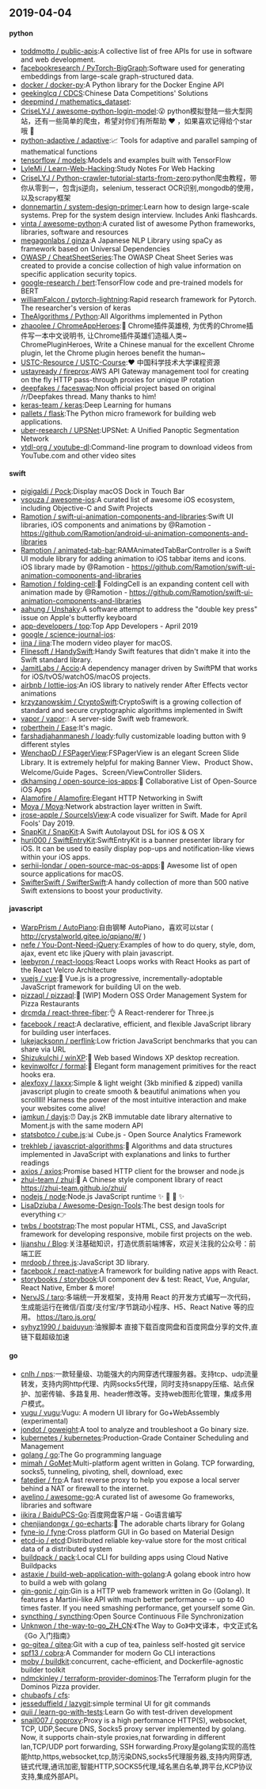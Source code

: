## 2019-04-04

#### python
* [toddmotto / public-apis](https://github.com/toddmotto/public-apis):A collective list of free APIs for use in software and web development.
* [facebookresearch / PyTorch-BigGraph](https://github.com/facebookresearch/PyTorch-BigGraph):Software used for generating embeddings from large-scale graph-structured data.
* [docker / docker-py](https://github.com/docker/docker-py):A Python library for the Docker Engine API
* [geekinglcq / CDCS](https://github.com/geekinglcq/CDCS):Chinese Data Competitions' Solutions
* [deepmind / mathematics_dataset](https://github.com/deepmind/mathematics_dataset):
* [CriseLYJ / awesome-python-login-model](https://github.com/CriseLYJ/awesome-python-login-model):😮 python模拟登陆一些大型网站，还有一些简单的爬虫，希望对你们有所帮助 ❤️ ，如果喜欢记得给个star哦 🌟
* [python-adaptive / adaptive](https://github.com/python-adaptive/adaptive):📈 Tools for adaptive and parallel samping of mathematical functions
* [tensorflow / models](https://github.com/tensorflow/models):Models and examples built with TensorFlow
* [LyleMi / Learn-Web-Hacking](https://github.com/LyleMi/Learn-Web-Hacking):Study Notes For Web Hacking
* [CriseLYJ / Python-crawler-tutorial-starts-from-zero](https://github.com/CriseLYJ/Python-crawler-tutorial-starts-from-zero):python爬虫教程，带你从零到一，包含js逆向，selenium, tesseract OCR识别,mongodb的使用，以及scrapy框架
* [donnemartin / system-design-primer](https://github.com/donnemartin/system-design-primer):Learn how to design large-scale systems. Prep for the system design interview. Includes Anki flashcards.
* [vinta / awesome-python](https://github.com/vinta/awesome-python):A curated list of awesome Python frameworks, libraries, software and resources
* [megagonlabs / ginza](https://github.com/megagonlabs/ginza):A Japanese NLP Library using spaCy as framework based on Universal Dependencies
* [OWASP / CheatSheetSeries](https://github.com/OWASP/CheatSheetSeries):The OWASP Cheat Sheet Series was created to provide a concise collection of high value information on specific application security topics.
* [google-research / bert](https://github.com/google-research/bert):TensorFlow code and pre-trained models for BERT
* [williamFalcon / pytorch-lightning](https://github.com/williamFalcon/pytorch-lightning):Rapid research framework for Pytorch. The researcher's version of keras
* [TheAlgorithms / Python](https://github.com/TheAlgorithms/Python):All Algorithms implemented in Python
* [zhaoolee / ChromeAppHeroes](https://github.com/zhaoolee/ChromeAppHeroes):🌈 Chrome插件英雄榜, 为优秀的Chrome插件写一本中文说明书, 让Chrome插件英雄们造福人类~ ChromePluginHeroes, Write a Chinese manual for the excellent Chrome plugin, let the Chrome plugin heroes benefit the human~
* [USTC-Resource / USTC-Course](https://github.com/USTC-Resource/USTC-Course):❤️ 中国科学技术大学课程资源
* [ustayready / fireprox](https://github.com/ustayready/fireprox):AWS API Gateway management tool for creating on the fly HTTP pass-through proxies for unique IP rotation
* [deepfakes / faceswap](https://github.com/deepfakes/faceswap):Non official project based on original /r/Deepfakes thread. Many thanks to him!
* [keras-team / keras](https://github.com/keras-team/keras):Deep Learning for humans
* [pallets / flask](https://github.com/pallets/flask):The Python micro framework for building web applications.
* [uber-research / UPSNet](https://github.com/uber-research/UPSNet):UPSNet: A Unified Panoptic Segmentation Network
* [ytdl-org / youtube-dl](https://github.com/ytdl-org/youtube-dl):Command-line program to download videos from YouTube.com and other video sites

#### swift
* [pigigaldi / Pock](https://github.com/pigigaldi/Pock):Display macOS Dock in Touch Bar
* [vsouza / awesome-ios](https://github.com/vsouza/awesome-ios):A curated list of awesome iOS ecosystem, including Objective-C and Swift Projects
* [Ramotion / swift-ui-animation-components-and-libraries](https://github.com/Ramotion/swift-ui-animation-components-and-libraries):Swift UI libraries, iOS components and animations by @Ramotion - https://github.com/Ramotion/android-ui-animation-components-and-libraries
* [Ramotion / animated-tab-bar](https://github.com/Ramotion/animated-tab-bar):RAMAnimatedTabBarController is a Swift UI module library for adding animation to iOS tabbar items and icons. iOS library made by @Ramotion - https://github.com/Ramotion/swift-ui-animation-components-and-libraries
* [Ramotion / folding-cell](https://github.com/Ramotion/folding-cell):📃 FoldingCell is an expanding content cell with animation made by @Ramotion - https://github.com/Ramotion/swift-ui-animation-components-and-libraries
* [aahung / Unshaky](https://github.com/aahung/Unshaky):A software attempt to address the "double key press" issue on Apple's butterfly keyboard
* [app-developers / top](https://github.com/app-developers/top):Top App Developers - April 2019
* [google / science-journal-ios](https://github.com/google/science-journal-ios):
* [iina / iina](https://github.com/iina/iina):The modern video player for macOS.
* [Flinesoft / HandySwift](https://github.com/Flinesoft/HandySwift):Handy Swift features that didn't make it into the Swift standard library.
* [JamitLabs / Accio](https://github.com/JamitLabs/Accio):A dependency manager driven by SwiftPM that works for iOS/tvOS/watchOS/macOS projects.
* [airbnb / lottie-ios](https://github.com/airbnb/lottie-ios):An iOS library to natively render After Effects vector animations
* [krzyzanowskim / CryptoSwift](https://github.com/krzyzanowskim/CryptoSwift):CryptoSwift is a growing collection of standard and secure cryptographic algorithms implemented in Swift
* [vapor / vapor](https://github.com/vapor/vapor):💧 A server-side Swift web framework.
* [roberthein / Ease](https://github.com/roberthein/Ease):It's magic.
* [farshadjahanmanesh / loady](https://github.com/farshadjahanmanesh/loady):fully customizable loading button with 9 different styles
* [WenchaoD / FSPagerView](https://github.com/WenchaoD/FSPagerView):FSPagerView is an elegant Screen Slide Library. It is extremely helpful for making Banner View、Product Show、Welcome/Guide Pages、Screen/ViewController Sliders.
* [dkhamsing / open-source-ios-apps](https://github.com/dkhamsing/open-source-ios-apps):📱 Collaborative List of Open-Source iOS Apps
* [Alamofire / Alamofire](https://github.com/Alamofire/Alamofire):Elegant HTTP Networking in Swift
* [Moya / Moya](https://github.com/Moya/Moya):Network abstraction layer written in Swift.
* [jrose-apple / SourceIsView](https://github.com/jrose-apple/SourceIsView):A code visualizer for Swift. Made for April Fools' Day 2019.
* [SnapKit / SnapKit](https://github.com/SnapKit/SnapKit):A Swift Autolayout DSL for iOS & OS X
* [huri000 / SwiftEntryKit](https://github.com/huri000/SwiftEntryKit):SwiftEntryKit is a banner presenter library for iOS. It can be used to easily display pop-ups and notification-like views within your iOS apps.
* [serhii-londar / open-source-mac-os-apps](https://github.com/serhii-londar/open-source-mac-os-apps):🚀 Awesome list of open source applications for macOS.
* [SwifterSwift / SwifterSwift](https://github.com/SwifterSwift/SwifterSwift):A handy collection of more than 500 native Swift extensions to boost your productivity.

#### javascript
* [WarpPrism / AutoPiano](https://github.com/WarpPrism/AutoPiano):自由钢琴 AutoPiano，喜欢可以star ( http://crystalworld.gitee.io/qpiano/#/ )
* [nefe / You-Dont-Need-jQuery](https://github.com/nefe/You-Dont-Need-jQuery):Examples of how to do query, style, dom, ajax, event etc like jQuery with plain javascript.
* [leebyron / react-loops](https://github.com/leebyron/react-loops):React Loops works with React Hooks as part of the React Velcro Architecture
* [vuejs / vue](https://github.com/vuejs/vue):🖖 Vue.js is a progressive, incrementally-adoptable JavaScript framework for building UI on the web.
* [pizzaql / pizzaql](https://github.com/pizzaql/pizzaql):🍕 [WIP] Modern OSS Order Management System for Pizza Restaurants
* [drcmda / react-three-fiber](https://github.com/drcmda/react-three-fiber):👌 A React-renderer for Three.js
* [facebook / react](https://github.com/facebook/react):A declarative, efficient, and flexible JavaScript library for building user interfaces.
* [lukejacksonn / perflink](https://github.com/lukejacksonn/perflink):Low friction JavaScript benchmarks that you can share via URL
* [ShizukuIchi / winXP](https://github.com/ShizukuIchi/winXP):🏁 Web based Windows XP desktop recreation.
* [kevinwolfcr / formal](https://github.com/kevinwolfcr/formal):👔 Elegant form management primitives for the react hooks era.
* [alexfoxy / laxxx](https://github.com/alexfoxy/laxxx):Simple & light weight (3kb minified & zipped) vanilla javascript plugin to create smooth & beautiful animations when you scrolllll! Harness the power of the most intuitive interaction and make your websites come alive!
* [iamkun / dayjs](https://github.com/iamkun/dayjs):⏰ Day.js 2KB immutable date library alternative to Moment.js with the same modern API
* [statsbotco / cube.js](https://github.com/statsbotco/cube.js):📊 Cube.js - Open Source Analytics Framework
* [trekhleb / javascript-algorithms](https://github.com/trekhleb/javascript-algorithms):📝 Algorithms and data structures implemented in JavaScript with explanations and links to further readings
* [axios / axios](https://github.com/axios/axios):Promise based HTTP client for the browser and node.js
* [zhui-team / zhui](https://github.com/zhui-team/zhui):🚀 A Chinese style component library of react https://zhui-team.github.io/zhui/
* [nodejs / node](https://github.com/nodejs/node):Node.js JavaScript runtime ✨ 🐢 🚀 ✨
* [LisaDziuba / Awesome-Design-Tools](https://github.com/LisaDziuba/Awesome-Design-Tools):The best design tools for everything 👉
* [twbs / bootstrap](https://github.com/twbs/bootstrap):The most popular HTML, CSS, and JavaScript framework for developing responsive, mobile first projects on the web.
* [ljianshu / Blog](https://github.com/ljianshu/Blog):关注基础知识，打造优质前端博客，欢迎关注我的公众号：前端工匠
* [mrdoob / three.js](https://github.com/mrdoob/three.js):JavaScript 3D library.
* [facebook / react-native](https://github.com/facebook/react-native):A framework for building native apps with React.
* [storybooks / storybook](https://github.com/storybooks/storybook):UI component dev & test: React, Vue, Angular, React Native, Ember & more!
* [NervJS / taro](https://github.com/NervJS/taro):多端统一开发框架，支持用 React 的开发方式编写一次代码，生成能运行在微信/百度/支付宝/字节跳动小程序、H5、React Native 等的应用。 https://taro.js.org/
* [syhyz1990 / baiduyun](https://github.com/syhyz1990/baiduyun):油猴脚本 直接下载百度网盘和百度网盘分享的文件,直链下载超级加速

#### go
* [cnlh / nps](https://github.com/cnlh/nps):一款轻量级、功能强大的内网穿透代理服务器。支持tcp、udp流量转发，支持内网http代理、内网socks5代理，同时支持snappy压缩、站点保护、加密传输、多路复用、header修改等。支持web图形化管理，集成多用户模式。
* [vugu / vugu](https://github.com/vugu/vugu):Vugu: A modern UI library for Go+WebAssembly (experimental)
* [jondot / goweight](https://github.com/jondot/goweight):A tool to analyze and troubleshoot a Go binary size.
* [kubernetes / kubernetes](https://github.com/kubernetes/kubernetes):Production-Grade Container Scheduling and Management
* [golang / go](https://github.com/golang/go):The Go programming language
* [mimah / GoMet](https://github.com/mimah/GoMet):Multi-platform agent written in Golang. TCP forwarding, socks5, tunneling, pivoting, shell, download, exec
* [fatedier / frp](https://github.com/fatedier/frp):A fast reverse proxy to help you expose a local server behind a NAT or firewall to the internet.
* [avelino / awesome-go](https://github.com/avelino/awesome-go):A curated list of awesome Go frameworks, libraries and software
* [iikira / BaiduPCS-Go](https://github.com/iikira/BaiduPCS-Go):百度网盘客户端 - Go语言编写
* [chenjiandongx / go-echarts](https://github.com/chenjiandongx/go-echarts):🎨 The adorable charts library for Golang
* [fyne-io / fyne](https://github.com/fyne-io/fyne):Cross platform GUI in Go based on Material Design
* [etcd-io / etcd](https://github.com/etcd-io/etcd):Distributed reliable key-value store for the most critical data of a distributed system
* [buildpack / pack](https://github.com/buildpack/pack):Local CLI for building apps using Cloud Native Buildpacks
* [astaxie / build-web-application-with-golang](https://github.com/astaxie/build-web-application-with-golang):A golang ebook intro how to build a web with golang
* [gin-gonic / gin](https://github.com/gin-gonic/gin):Gin is a HTTP web framework written in Go (Golang). It features a Martini-like API with much better performance -- up to 40 times faster. If you need smashing performance, get yourself some Gin.
* [syncthing / syncthing](https://github.com/syncthing/syncthing):Open Source Continuous File Synchronization
* [Unknwon / the-way-to-go_ZH_CN](https://github.com/Unknwon/the-way-to-go_ZH_CN):《The Way to Go》中文译本，中文正式名《Go 入门指南》
* [go-gitea / gitea](https://github.com/go-gitea/gitea):Git with a cup of tea, painless self-hosted git service
* [spf13 / cobra](https://github.com/spf13/cobra):A Commander for modern Go CLI interactions
* [moby / buildkit](https://github.com/moby/buildkit):concurrent, cache-efficient, and Dockerfile-agnostic builder toolkit
* [ndmckinley / terraform-provider-dominos](https://github.com/ndmckinley/terraform-provider-dominos):The Terraform plugin for the Dominos Pizza provider.
* [chubaofs / cfs](https://github.com/chubaofs/cfs):
* [jesseduffield / lazygit](https://github.com/jesseduffield/lazygit):simple terminal UI for git commands
* [quii / learn-go-with-tests](https://github.com/quii/learn-go-with-tests):Learn Go with test-driven development
* [snail007 / goproxy](https://github.com/snail007/goproxy):Proxy is a high performance HTTP(S), websocket, TCP, UDP,Secure DNS, Socks5 proxy server implemented by golang. Now, it supports chain-style proxies,nat forwarding in different lan,TCP/UDP port forwarding, SSH forwarding.Proxy是golang实现的高性能http,https,websocket,tcp,防污染DNS,socks5代理服务器,支持内网穿透,链式代理,通讯加密,智能HTTP,SOCKS5代理,域名黑白名单,跨平台,KCP协议支持,集成外部API。
